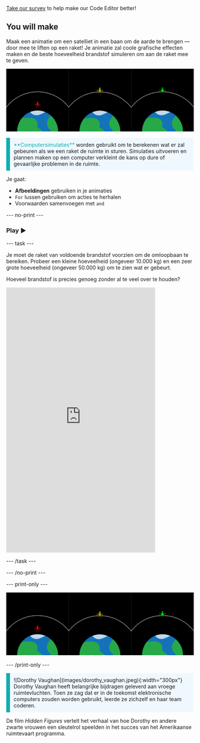 <div class="c-survey-banner" style="width:100%">
  <a class="c-survey-banner__link" href="https://form.raspberrypi.org/f/code-editor-feedback" target="_blank">Take our survey</a> to help make our Code Editor better!
</div>

## You will make

Maak een animatie om een satelliet in een baan om de aarde te brengen — door mee te liften op een raket! Je animatie zal coole grafische effecten maken en de beste hoeveelheid brandstof simuleren om aan de raket mee te geven.

![Schermen naast elkaar met een groene raket in een baan om de aarde en een rode raket die de baan niet heeft bereikt.](images/showcase.png)

<p style="border-left: solid; border-width:10px; border-color: #0faeb0; background-color: aliceblue; padding: 10px;">
<span style="color: #0faeb0">**Computersimulaties**</span> worden gebruikt om te berekenen wat er zal gebeuren als we een raket de ruimte in sturen. Simulaties uitvoeren en plannen maken op een computer verkleint de kans op dure of gevaarlijke problemen in de ruimte.
</p>

Je gaat:
+ **Afbeeldingen** gebruiken in je animaties
+ `For` lussen gebruiken om acties te herhalen
+ Voorwaarden samenvoegen met `and`

--- no-print ---

### Play ▶️

--- task ---

<div style="display: flex; flex-wrap: wrap">
<div style="flex-basis: 175px; flex-grow: 1">  
Je moet de raket van voldoende brandstof voorzien om de omloopbaan te bereiken. Probeer een kleine hoeveelheid (ongeveer 10.000 kg) en een zeer grote hoeveelheid (ongeveer 50.000 kg) om te zien wat er gebeurt. 

Hoeveel brandstof is precies genoeg zonder al te veel over te houden?
</div>
<iframe src="https://editor.raspberrypi.org/en/embed/viewer/rocket-launch-example" width="400" height="710" frameborder="0" marginwidth="0" marginheight="0" allowfullscreen>
</iframe>
</div>

--- /task ---

--- /no-print ---

--- print-only ---

![Completed project example of rocket ships flying into outer space.](images/showcase.png)

--- /print-only ---

<p style="border-left: solid; border-width:10px; border-color: #0faeb0; background-color: aliceblue; padding: 10px;"> ![Dorothy Vaughan](images/dorothy_vaughan.jpeg){:width="300px"} Dorothy Vaughan heeft belangrijke bijdragen geleverd aan vroege ruimtevluchten. Toen ze zag dat er in de toekomst elektronische computers zouden worden gebruikt, leerde ze zichzelf en haar team coderen.

De film *Hidden Figures* vertelt het verhaal van hoe Dorothy en andere zwarte vrouwen een sleutelrol speelden in het succes van het Amerikaanse ruimtevaart programma. 
